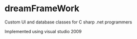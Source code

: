 # dreamFrameWork
Custom UI and database classes for C sharp .net programmers

Implemented using visual studio 2009
